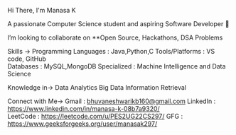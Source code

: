 Hi There,
I'm Manasa K 

A passionate Computer Science student and aspiring Software Developer 🚀

I’m looking to collaborate on **Open Source, Hackathons, DSA Problems

Skills ->
    Programming Languages : Java,Python,C
    Tools/Platforms       : VS code, GitHub    
    Databases             : MySQL,MongoDB
    Specialized           : Machine Intelligence and Data Science 
    
Knowledge in->
              Data Analytics
              Big Data
              Information Retrieval 

Connect with Me->
                Gmail    : bhuvaneshwarikb160@gmail.com
                LinkedIn : https://www.linkedin.com/in/manasa-k-08b7a9320/  
                LeetCode : https://leetcode.com/u/PES2UG22CS297/
                GFG      : https://www.geeksforgeeks.org/user/manasak297/


